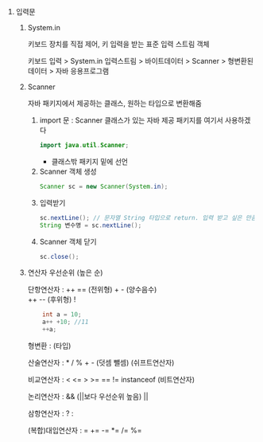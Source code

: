 1. 입력문
	1) System.in 
	
		키보드 장치를 직접 제어, 키 입력을 받는 표준 입력 스트림 객체

		키보드 입력 > System.in 입력스트림 > 바이트데이터 > Scanner > 형변환된 데이터 > 자바 응용프로그램
	
	2) Scanner
	
		자바 패키지에서 제공하는 클래스, 원하는 타입으로 변환해줌
		
		1. import 문 : Scanner 클래스가 있는 자바 제공 패키지를 여기서 사용하겠다
			```java
			import java.util.Scanner;
			```
			+ 클래스밖 패키지 밑에 선언
		2. Scanner 객체 생성
			```java
			Scanner sc = new Scanner(System.in);
			```
		3. 입력받기
			```java
			sc.nextLine(); // 문자열 String 타입으로 return. 입력 받고 싶은 만큼 계속 사용 가능.
			String 변수명 = sc.nextLine();
			```
		4. Scanner 객체 닫기
			```java
			sc.close();
			```
	3) 연산자 우선순위 (높은 순)
	
		단항연산자 : 
			++ == (전위형) 
			+ - (양수음수)  
			++ -- (후위형)
			!
			
		```java
			int a = 10;
			a++ +10; //11
			++a;
		```

		형변환 : (타입)
		
		산술연산자 : * / %
			     + - (덧셈 뺄셈)
		(쉬프트연산자)
		
		비교연산자 : < <= > >= == != instanceof
		(비트연산자)
		
		논리연산자 : && (||보다 우선순위 높음)
			    ||
		
		삼항연산자 : ? :
		
		(복합)대입연산자 : = += -= *= /= %=
